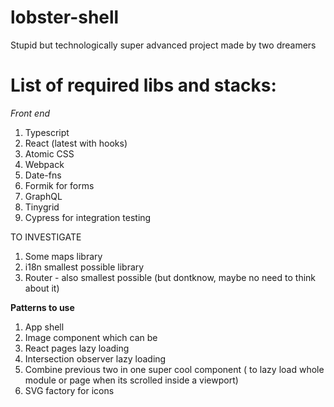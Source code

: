 # lobster-shell
Stupid but technologically super advanced project made by two dreamers

# List of required libs and stacks:
*Front end*

1. Typescript
2. React (latest with hooks)
3. Atomic CSS
4. Webpack
5. Date-fns
6. Formik for forms
7. GraphQL
8. Tinygrid
9. Cypress for integration testing

TO INVESTIGATE
1. Some maps library
2. i18n smallest possible library
3. Router - also smallest possible (but dontknow, maybe no need to think about it)

**Patterns to use**

1. App shell
2. Image component which can be
3. React pages lazy loading
4. Intersection observer lazy loading
5. Combine previous two in one super cool component ( to lazy load whole module or page when its scrolled inside a viewport)
6. SVG factory for icons
